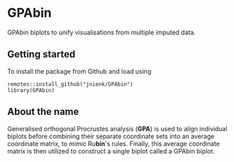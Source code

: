 # **GPAbin**
GPAbin biplots to unify visualisations from multiple imputed data.

## Getting started

To install the package from Github and load using

```
remotes::install_github("jnienk/GPAbin")
library(GPAbin)
```

## About the name

Generalised orthogonal Procrustes analysis (**GPA**) is used to align individual biplots before combining their separate coordinate sets into an average coordinate matrix, to mimic Ru**bin**'s rules. 
Finally, this average coordinate matrix is then utilized to construct a single biplot called a GPAbin biplot. 